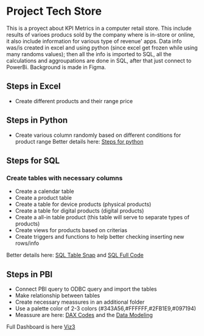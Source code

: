 # Project Tech Store
This is a proyect about KPI Metrics in a computer retail store. This include results of varioes producs sold by the company where is in-store or online, it also include information
for various type of revenue' apps. Data info was/is created in excel and using python (since excel get frozen while using many randoms values); then all the info is imported to SQL, all the calculations and aggroupations are done in SQL, after that just connect to PowerBi. Background is made in Figma.

## Steps in Excel
- Create different products and their range price

## Steps in Python
- Create various column randomly based on different conditions for product range
Better details here: [Steps for python](https://github.com/radha2106/Viz3-PC_App_Store/blob/main/python_code)

## Steps for SQL
### Create tables with necessary columns
- Create a calendar table
- Create a product table
- Create a table for device products (physical products)
- Create a table for digital products (digital products)
- Create a all-in table product (this table will serve to separate types of products)
- Create views for products based on criterias
- Create triggers and functions to help better checking inserting new rows/info

Better details here: [SQL Table Snap](https://github.com/radha2106/Viz3-PC_App_Store/tree/main/sql_snaps) and [SQL Full Code](https://github.com/radha2106/Viz3-PC_App_Store/blob/main/sql_code)

## Steps in PBI
- Connect PBI query to ODBC query and import the tables
- Make relationship between tables
- Create necessary meassures in an additional folder
- Use a palette color of 2-3 colors (#343A56,#FFFFFF,#2FB1E9,#097194)
- Meassure are here: [DAX Codes](https://github.com/radha2106/Viz3-PC_App_Store/blob/main/DAX%20Formulas) and the [Data Modeling](https://github.com/radha2106/Viz3-PC_App_Store/blob/main/DataModel.png)

Full Dashboard is here [Viz3](https://www.novypro.com/profile_projects/joseventura?Popup=memberProject&Data=1688354818795x204737288470138850)
